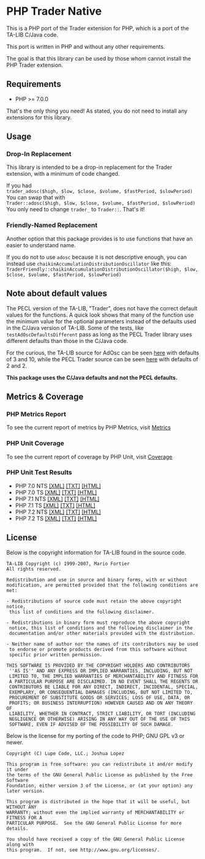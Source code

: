 # PHP Trader Native

This is a PHP port of the Trader extension for PHP, which is a port of the TA-LIB C/Java code.

This port is written in PHP and without any other requirements.

The goal is that this library can be used by those whom cannot install the PHP Trader extension.

## Requirements

* PHP >= 7.0.0

That's the only thing you need!  As stated, you do not need to install any extensions for this library.

## Usage
### Drop-In Replacement

This library is intended to be a drop-in replacement for the Trader extension, with a minimum of code changed.

If you had    
`trader_adosc($high, $low, $close, $volume, $fastPeriod, $slowPeriod)`    
You can swap that with    
`Trader::adosc($high, $low, $close, $volume, $fastPeriod, $slowPeriod)`    
You only need to change `trader_` to `Trader::`.  That's it!

### Friendly-Named Replacement

Another option that this package provides is to use functions that have an easier to understand name.

If you do not to use `adosc` because it is not descriptive enough, you can instead use `chaikinAccumulationDistributionOscillator` like this:    
`TraderFriendly::chaikinAccumulationDistributionOscillator($high, $low, $close, $volume, $fastPeriod, $slowPeriod)`

## Note about default values
The PECL version of the TA-LIB, "Trader", does not have the correct default values for the functions.
A quick look shows that many of the function use the minimum value for the optional parameters instead of the defaults used in the C/Java version of TA-LIB.
Some of the tests, like `testAdOscDefaultsDifferent` pass as long as the PECL Trader library uses different defaults than those in the C/Java code.

For the curious, the TA-LIB source for AdOsc can be seen [here](https://svn.php.net/viewvc/pecl/trader/trunk/ta-lib/src/ta_func/ta_ADOSC.c?revision=325828&view=markup) with defaults of 3 and 10,
while the PECL Trader source can be seen [here](https://svn.php.net/viewvc/pecl/trader/trunk/functions/trader_adosc.c?revision=344243&view=markup) with defaults of 2 and 2.

**This package uses the C/Java defaults and not the PECL defaults.**

## Metrics & Coverage
### PHP Metrics Report
To see the current report of metrics by PHP Metrics, visit [Metrics](https://projects.lupecode.com/phpTraderNative/metrics/)
### PHP Unit Coverage
To see the current report of coverage by PHP Unit, visit [Coverage](https://projects.lupecode.com/phpTraderNative/logs/report/)
### PHP Unit Test Results
 * PHP 7.0 NTS [[XML]](https://projects.lupecode.com/phpTraderNative/logs/logfile-7.0NTS.xml) [[TXT]](https://projects.lupecode.com/phpTraderNative/logs/testdox-7.0NTS.txt) [[HTML]](https://projects.lupecode.com/phpTraderNative/logs/testdox-7.0NTS.html)
 * PHP 7.0 TS [[XML]](https://projects.lupecode.com/phpTraderNative/logs/logfile-7.0TS.xml) [[TXT]](https://projects.lupecode.com/phpTraderNative/logs/testdox-7.0TS.txt) [[HTML]](https://projects.lupecode.com/phpTraderNative/logs/testdox-7.0TS.html)
 * PHP 7.1 NTS [[XML]](https://projects.lupecode.com/phpTraderNative/logs/logfile-7.1NTS.xml) [[TXT]](https://projects.lupecode.com/phpTraderNative/logs/testdox-7.1NTS.txt) [[HTML]](https://projects.lupecode.com/phpTraderNative/logs/testdox-7.1NTS.html)
 * PHP 7.1 TS [[XML]](https://projects.lupecode.com/phpTraderNative/logs/logfile-7.1TS.xml) [[TXT]](https://projects.lupecode.com/phpTraderNative/logs/testdox-7.1TS.txt) [[HTML]](https://projects.lupecode.com/phpTraderNative/logs/testdox-7.1TS.html)
 * PHP 7.2 NTS [[XML]](https://projects.lupecode.com/phpTraderNative/logs/logfile-7.2NTS.xml) [[TXT]](https://projects.lupecode.com/phpTraderNative/logs/testdox-7.2NTS.txt) [[HTML]](https://projects.lupecode.com/phpTraderNative/logs/testdox-7.2TS.html)
 * PHP 7.2 TS [[XML]](https://projects.lupecode.com/phpTraderNative/logs/logfile-7.2TS.xml) [[TXT]](https://projects.lupecode.com/phpTraderNative/logs/testdox-7.2TS.txt) [[HTML]](https://projects.lupecode.com/phpTraderNative/logs/testdox-7.2TS.html)

## License

Below is the copyright information for TA-LIB found in the source code.

~~~
TA-LIB Copyright (c) 1999-2007, Mario Fortier
All rights reserved.

Redistribution and use in source and binary forms, with or without 
modification, are permitted provided that the following conditions are met:

- Redistributions of source code must retain the above copyright notice,
 this list of conditions and the following disclaimer.

- Redistributions in binary form must reproduce the above copyright 
 notice, this list of conditions and the following disclaimer in the 
 documentation and/or other materials provided with the distribution.

- Neither name of author nor the names of its contributors may be used
 to endorse or promote products derived from this software without
 specific prior written permission.

THIS SOFTWARE IS PROVIDED BY THE COPYRIGHT HOLDERS AND CONTRIBUTORS
 ''AS IS'' AND ANY EXPRESS OR IMPLIED WARRANTIES, INCLUDING, BUT NOT
 LIMITED TO, THE IMPLIED WARRANTIES OF MERCHANTABILITY AND FITNESS FOR
 A PARTICULAR PURPOSE ARE DISCLAIMED. IN NO EVENT SHALL THE REGENTS OR
 CONTRIBUTORS BE LIABLE FOR ANY DIRECT, INDIRECT, INCIDENTAL, SPECIAL,
 EXEMPLARY, OR CONSEQUENTIAL DAMAGES (INCLUDING, BUT NOT LIMITED TO,
 PROCUREMENT OF SUBSTITUTE GOODS OR SERVICES; LOSS OF USE, DATA, OR
 PROFITS; OR BUSINESS INTERRUPTION) HOWEVER CAUSED AND ON ANY THEORY OF
 LIABILITY, WHETHER IN CONTRACT, STRICT LIABILITY, OR TORT (INCLUDING
 NEGLIGENCE OR OTHERWISE) ARISING IN ANY WAY OUT OF THE USE OF THIS
 SOFTWARE, EVEN IF ADVISED OF THE POSSIBILITY OF SUCH DAMAGE.
~~~
Below is the license for my porting of the code to PHP; GNU GPL v3 or newer.
~~~
Copyright (C) Lupe Code, LLC.; Joshua Lopez

This program is free software: you can redistribute it and/or modify it under
the terms of the GNU General Public License as published by the Free Software
Foundation, either version 3 of the License, or (at your option) any later version.

This program is distributed in the hope that it will be useful, but WITHOUT ANY
WARRANTY; without even the implied warranty of MERCHANTABILITY or FITNESS FOR A
PARTICULAR PURPOSE.  See the GNU General Public License for more details.

You should have received a copy of the GNU General Public License along with
this program.  If not, see http://www.gnu.org/licenses/.
~~~
